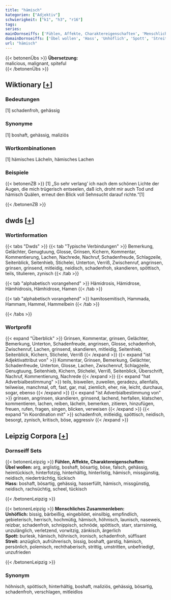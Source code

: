 ```yaml
---
title: "hämisch"
kategorien: ["Adjektiv"]
schwierigkeit: ["k1", "h3", "r16"]
tags:
series:
mainDornseiffs: ['Fühlen, Affekte, Charaktereigenschaften', 'Menschliches Zusammenleben']
domainDornseiffs: ['Übel wollen', 'Hass', 'Unhöflich', 'Spott', 'Streit']
url: "hämisch"
---
```


{{< betonenÜbs >}}
**Übersetzung:**  
malicious, malignant, spiteful  
{{< /betonenÜbs >}}

## Wiktionary [[+](https://de.wiktionary.org/wiki/hämisch)]

### Bedeutungen
[1] schadenfroh, gehässig  

### Synonyme
[1] boshaft, gehässig, maliziös  

### Wortkombinationen
[1] hämisches Lächeln, hämisches Lachen  

### Beispiele
{{< betonenZB >}}
[1] „So sehr verlang’ ich nach dem schönen Lichte der Augen, die mich trügerisch entseelen, daß ich, droht mir auch Tod und hämisch Quälen, erneut den Blick voll Sehnsucht darauf richte.“[1]  

{{< /betonenZB >}}


## dwds [[+](https://www.dwds.de/wb/hämisch)]

### Wortinformation
{{< tabs "Dwds" >}}
{{< tab "Typische Verbindungen" >}}
Bemerkung, Gelächter, Genugtuung, Glosse, Grinsen, Kichern, Kommentar, Kommentierung, Lachen, Nachrede, Nachruf, Schadenfreude, Schlagzeile, Seitenblick, Seitenhieb, Stichelei, Unterton, Verriß, Zwischenruf, angrinsen, grinsen, grinsend, mitleidig, neidisch, schadenfroh, skandieren, spöttisch, teils, titulieren, zynisch
{{< /tab >}}

{{< tab "alphabetisch vorangehend" >}}
Hämidrosis, Hämidrose, Hämhidrosis, Hämhidrose, Hamen
{{< /tab >}}

{{< tab "alphabetisch vorangehend" >}}
hamitosemitisch, Hammada, Hammam, Hammel, Hammelbein
{{< /tab >}}

{{< /tabs >}}

### Wortprofil
{{< expand "Überblick" >}} Grinsen, Kommentar, grinsen, Gelächter, Bemerkung, Unterton, Schadenfreude, angrinsen, Glosse, schadenfroh, Zwischenruf, Lachen, grinsend, skandieren, mitleidig, Seitenhieb, Seitenblick, Kichern, Stichelei, Verriß {{< /expand >}}
{{< expand "ist Adjektivattribut von" >}} Kommentar, Grinsen, Bemerkung, Gelächter, Schadenfreude, Unterton, Glosse, Lachen, Zwischenruf, Schlagzeile, Genugtuung, Seitenhieb, Kichern, Stichelei, Verriß, Seitenblick, Überschrift, Nachruf, Kommentierung, Nachrede {{< /expand >}}
{{< expand "hat Adverbialbestimmung" >}} teils, bisweilen, zuweilen, geradezu, allenfalls, teilweise, manchmal, oft, fast, gar, mal, ziemlich, eher, nie, leicht, durchaus, sogar, ebenso {{< /expand >}}
{{< expand "ist Adverbialbestimmung von" >}} grinsen, angrinsen, skandieren, grinsend, lachend, herfallen, klatschen, kommentieren, lachen, reiben, lächeln, bemerken, zitieren, hinzufügen, freuen, rufen, fragen, singen, blicken, verweisen {{< /expand >}}
{{< expand "in Koordination mit" >}} schadenfroh, mitleidig, spöttisch, neidisch, besorgt, zynisch, kritisch, böse, aggressiv {{< /expand >}}

## Leipzig Corpora [[+](https://corpora.uni-leipzig.de/en/res?word=hämisch&corpusId=deu_newscrawl-public_2018)]

### Dornseiff Sets
{{< betonenLeipzig >}}
**Fühlen, Affekte, Charaktereigenschaften:**  
**Übel wollen:** arg, arglistig, boshaft, bösartig, böse, falsch, gehässig, heimtückisch, hinterfotzig, hinterhältig, hinterlistig, hämisch, missgünstig, neidisch, niederträchtig, tückisch  
**Hass:** boshaft, bösartig, gehässig, hasserfüllt, hämisch, missgünstig, neidisch, rachsüchtig, scheel, tückisch  

{{< /betonenLeipzig >}}


{{< betonenLeipzig >}}
**Menschliches Zusammenleben:**  
**Unhöflich:** bissig, bärbeißig, eingebildet, einsilbig, empfindlich, gebieterisch, herrisch, hochmütig, hämisch, höhnisch, launisch, naseweis, reizbar, schadenfroh, schnippisch, schnöde, spöttisch, starr, starrsinnig, unzulänglich, verletzend, vorwitzig, zänkisch, ärgerlich  
**Spott:** burlesk, hämisch, höhnisch, ironisch, schadenfroh, süffisant  
**Streit:** anzüglich, aufrührerisch, bissig, boshaft, garstig, hämisch, persönlich, polemisch, rechthaberisch, strittig, umstritten, unbefriedigt, unzufrieden  

{{< /betonenLeipzig >}}

### Synonym
höhnisch, spöttisch, hinterhältig, boshaft, maliziös, gehässig, bösartig, schadenfroh, verschlagen, mitleidlos

